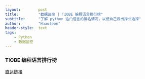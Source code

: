 ```yaml
---
layout:        post
title:         "数据监控 | TIOBE 编程语言排行榜"
subtitle:      "了解 python 这门语言的排名情况，以便自己做出择业选择"
author:        "Haauleon"
header-style:  text
tags:
    - Python
    - 数据监控
---
```


### TIOBE 编程语言排行榜
[直达链接](https://www.tiobe.com/tiobe-index/)